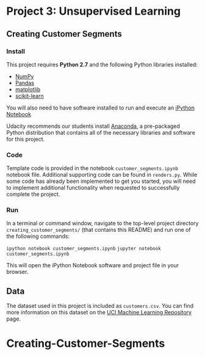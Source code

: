 # Project 3: Unsupervised Learning
## Creating Customer Segments

### Install

This project requires **Python 2.7** and the following Python libraries installed:

- [NumPy](http://www.numpy.org/)
- [Pandas](http://pandas.pydata.org)
- [matplotlib](http://matplotlib.org/)
- [scikit-learn](http://scikit-learn.org/stable/)

You will also need to have software installed to run and execute an [iPython Notebook](http://ipython.org/notebook.html)

Udacity recommends our students install [Anaconda](https://www.continuum.io/downloads), a pre-packaged Python distribution that contains all of the necessary libraries and software for this project. 

### Code

Template code is provided in the notebook `customer_segments.ipynb` notebook file. Additional supporting code can be found in `renders.py`. While some code has already been implemented to get you started, you will need to implement additional functionality when requested to successfully complete the project.

### Run

In a terminal or command window, navigate to the top-level project directory `creating_customer_segments/` (that contains this README) and run one of the following commands:

```ipython notebook customer_segments.ipynb```
```jupyter notebook customer_segments.ipynb```

This will open the iPython Notebook software and project file in your browser.

## Data

The dataset used in this project is included as `customers.csv`. You can find more information on this dataset on the [UCI Machine Learning Repository](https://archive.ics.uci.edu/ml/datasets/Wholesale+customers) page.
# Creating-Customer-Segments
